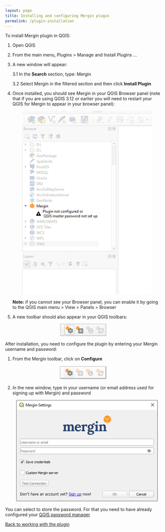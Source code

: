 ```yaml
---
layout: page
title: Installing and configuring Mergin plugin
permalink: /plugin-installation
---
```


To install Mergin plugin in QGIS:

1. Open QGIS

2. From the main menu, Plugins > Manage and Install Plugins ...

3. A new window will appear:

	3.1 In the **Search** section, type: Mergin

	3.2 Select Mergin in the filtered section and then click **Install Plugin**

4. Once installed, you should see Mergin in your QGIS Browser panel (note that if you are using QGIS 3.12 or earlier you will need to restart your QGIS for Mergin to appear in your browser panel):

	<p align="center"><img src="../images/qgis-plugin/installation.png"></p>

	**Note:** if you cannot see your Browser panel, you can enable it by going to the QGIS main menu > View > Panels > Browser

5. A new toolbar should also appear in your QGIS toolbars:

<p align="center"><img src="../images/qgis-plugin/plugin_toolbar.png"></p>

After installation, you need to configure the plugin by entering your Mergin username and password:

1. From the Mergin toolbar, click on **Configure**

<p align="center"><img src="../images/qgis-plugin/configure-toolbar.png"></p>

2. In the new window, type in your username (or email address used for signing up with Mergin) and password

	<p align="center"><img src="../images/qgis-plugin/configure.png"></p>

You can select to store the password. For that you need to have already configured your [QGIS password manager](https://docs.qgis.org/3.16/en/docs/user_manual/auth_system/auth_overview.html?#master-password)

[Back to working with the plugin](../working-with-qgis-plugin)
